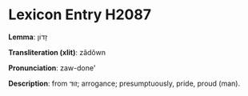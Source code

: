 # Lexicon Entry H2087

**Lemma**: זָדוֹן

**Transliteration (xlit)**: zâdôwn

**Pronunciation**: zaw-done'

**Description**:
from זוּד; arrogance; presumptuously, pride, proud (man).
